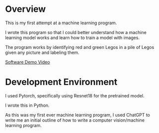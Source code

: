 # Overview

This is my first attempt at a machine learning program. 

I wrote this program so that I could better understand how a machine learning model works and learn how to train a model with images.

The program works by identifying red and green Legos in a pile of Legos given any picture and labeling them. 


[Software Demo Video](http://youtube.link.goes.here)

# Development Environment

I used Pytorch, specifically using Resnet18 for the pretrained model.

I wrote this in Python.

As this was my first ever machine learning program, I used ChatGPT to write me an initial outline of how to write a computer vision/machine learning program.